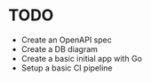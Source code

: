 # TODO
- Create an OpenAPI spec
- Create a DB diagram
- Create a basic initial app with Go
- Setup a basic CI pipeline

